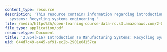 ```yaml
---
content_type: resource
description: 'This resource contains information regarding introduction to manufacturing
  systems: Recycling systems engineering.'
file: /media/https%3A/open-learning-course-data-rc.s3.amazonaws.com/2-854-introduction-to-manufacturing-systems-fall-2016/044d7c49a445af91ec2b2901e0d157ca_MIT2_854F16_Recycling.pdf
file_type: application/pdf
resourcetype: Document
title: '2.854(F16) Introduction To Manufacturing Systems: Recycling Systems Engineering'
uid: 044d7c49-a445-af91-ec2b-2901e0d157ca
---
```

